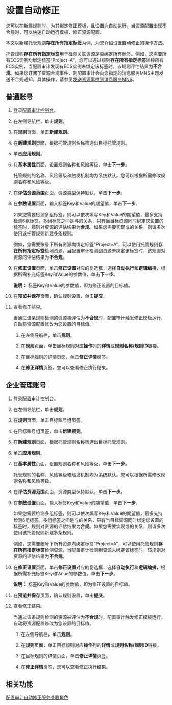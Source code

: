 # 设置自动修正

您可以在新建规则时，为其绑定修正模板，且设置为自动执行。当资源配置出现不合规时，可以快速自动运行模板，修正资源配置。

本文以新建托管规则**存在所有指定标签**为例，为您介绍设置自动修正的操作方法。

托管规则**存在所有指定标签**用于检测关联资源是否绑定所有标签。例如，您需要所有ECS实例均绑定标签“Project=A”，您可以通过规则**存在所有指定标签**监控所有ECS实例，当配置审计发现有ECS实例未绑定该标签时，该规则评估结果为**不合规**。如果您订阅了资源合规事件，则配置审计会向您指定的消息服务MNS主题发送不合规通知。具体操作，请参见[发送资源事件到消息服务MNS](/intl.zh-CN/订阅资源事件/发送资源事件到消息服务MNS.md)。

## 普通账号

1.  登录[配置审计控制台](https://config.console.aliyun.com)。

2.  在左侧导航栏，单击**规则**。

3.  在**规则**页面，单击**新建规则**。

4.  在**新建规则**页面，根据托管规则名称筛选出目标托管规则。

5.  单击**应用规则**。

6.  在**基本属性**页面，设置规则名称和风险等级，单击**下一步**。

    托管规则的名称、风险等级和触发机制均为系统默认。您可以根据所需修改规则名称和风险等级。

7.  在**评估资源范围**页面，资源类型保持默认，单击**下一步**。

8.  在**参数设置**页面，输入标签Key和Value的期望值，单击**下一步**。

    如果您需要检测多组标签，则可以依次填写Key和Value的期望值，最多支持检测6组标签。多组标签之间是与的关系，只有当目标资源同时绑定您设置的标签时，规则对资源的评估结果为**合规**。如果您需要实现或的关系，则请多次使用该托管规则新建多条规则。

    例如，您需要账号下所有资源均绑定标签“Project=A”，可以使用托管规则**存在所有指定标签**检测资源，当配置审计检测到资源未绑定该标签时，该规则对资源的评估结果为**不合规**。

9.  在**修正设置**页面，单击**修正设置**对应的复选框，选择**自动执行**和**逻辑编排**，根据所需补充标签Key和Value的参数值，单击**下一步**。

    **说明：** 标签Key和Value的参数值，即为修正设置的目标值。

10. 在**预览并保存**页面，确认规则设置，单击**提交**。

11. 查看修正结果。

    当通过该条规则检测的资源被评估为**不合规**时，配置审计触发修正模板运行，自动将资源配置修改为您设置的目标值。

    1.  在左侧导航栏，单击**规则**。

    2.  在**规则**页面，单击目标规则对应**操作**列的**详情**或**规则名称/规则ID**链接。

    3.  在目标规则的详情页面，单击**修正详情**页签。

    4.  在**修正详情**页签，您可以查看修正执行结果。


## 企业管理账号

1.  登录[配置审计控制台](https://config.console.aliyun.com)。

2.  在左侧导航栏，单击**规则**。

3.  在**规则**页面，单击目标账号组页签。

4.  在目标账号组页签，单击**新建规则**。

5.  在**新建规则**页面，根据托管规则名称筛选出目标托管规则。

6.  单击**应用规则**。

7.  在**基本属性**页面，设置规则名称和风险等级，单击**下一步**。

    托管规则的名称、风险等级和触发机制均为系统默认。您可以根据所需修改规则名称和风险等级。

8.  在**评估资源范围**页面，资源类型保持默认，单击**下一步**。

9.  在**参数设置**页面，输入标签Key和Value的期望值，单击**下一步**。

    如果您需要检测多组标签，则可以依次填写Key和Value的期望值，最多支持检测6组标签。多组标签之间是与的关系，只有当目标资源同时绑定您设置的标签时，规则对资源的评估结果为**合规**。如果您需要实现或的关系，则请多次使用该托管规则新建多条规则。

    例如，您需要账号下所有资源均绑定标签“Project=A”，可以使用托管规则**存在所有指定标签**检测资源，当配置审计检测到资源未绑定该标签时，该规则对资源的评估结果为**不合规**。

10. 在**修正设置**页面，单击**修正设置**对应的复选框，选择**自动执行**和**逻辑编排**，根据所需补充标签Key和Value的参数值，单击**下一步**。

    **说明：** 标签Key和Value的参数值，即为修正设置的目标值。

11. 在**预览并保存**页面，确认规则设置，单击**提交**。

12. 查看修正结果。

    当通过该条规则检测的资源被评估为**不合规**时，配置审计触发修正模板运行，自动将资源配置修改为您设置的目标值。

    1.  在左侧导航栏，单击**规则**。

    2.  在**规则**页面，单击目标规则对应**操作**列的**详情**或**规则名称/规则ID**链接。

    3.  在目标规则的详情页面，单击**修正详情**页签。

    4.  在**修正详情**页签，您可以查看修正执行结果。


## 相关功能

[配置审计自动修正服务关联角色](/intl.zh-CN/管理权限/配置审计自动修正服务关联角色.md)

